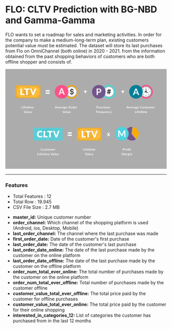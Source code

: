 # FLO: CLTV Prediction with BG-NBD and Gamma-Gamma

FLO wants to set a roadmap for sales and marketing activities.
In order for the company to make a medium-long-term plan, existing customers
potential value must be estimated.
The dataset will store its last purchases from Flo on OmniChannel (both online) in 2020 - 2021.
from the information obtained from the past shopping behaviors of customers who are both offline shopper and
consists of.

![img.png](img.png)

---

### Features
- Total Features : 12
- Total Row : 19.945
- CSV File Size : 2.7 MB

* **master_id:** Unique customer number
* **order_channel:** Which channel of the shopping platform is used (Android, ios, Desktop, Mobile)
* **last_order_channel:** The channel where the last purchase was made
* **first_order_date:** Date of the customer's first purchase
* **last_order_date:** The date of the customer's last purchase
* **last_order_date_online:** The date of the last purchase made by the customer on the online platform
* **last_order_date_offline:** The date of the last purchase made by the customer on the offline platform
* **order_num_total_ever_online:** The total number of purchases made by the customer on the online platform
* **order_num_total_ever_offline:** Total number of purchases made by the customer offline
* **customer_value_total_ever_offline:** The total price paid by the customer for offline purchases
* **customer_value_total_ever_online:** The total price paid by the customer for their online shopping
* **interested_in_categories_12:** List of categories the customer has purchased from in the last 12 months